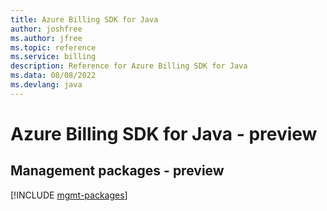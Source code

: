 ```yaml
---
title: Azure Billing SDK for Java
author: joshfree
ms.author: jfree
ms.topic: reference
ms.service: billing
description: Reference for Azure Billing SDK for Java
ms.data: 08/08/2022
ms.devlang: java
---
```

# Azure Billing SDK for Java - preview

## Management packages - preview
[!INCLUDE [mgmt-packages](billing-mgmt-index.md)]